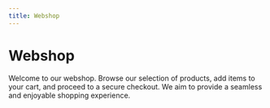 ```yaml
---
title: Webshop
---
```


# Webshop

Welcome to our webshop. Browse our selection of products, add items to your cart, and proceed to a secure checkout. We aim to provide a seamless and enjoyable shopping experience.